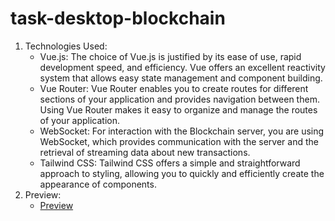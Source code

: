 # task-desktop-blockchain

1. Technologies Used:
    - Vue.js: The choice of Vue.js is justified by its ease of use, rapid development speed, and efficiency. Vue offers an excellent reactivity system that allows easy state management and component building.
    - Vue Router: Vue Router enables you to create routes for different sections of your application and provides navigation between them. Using Vue Router makes it easy to organize and manage the routes of your application.
    - WebSocket: For interaction with the Blockchain server, you are using WebSocket, which provides communication with the server and the retrieval of streaming data about new transactions.
    - Tailwind CSS: Tailwind CSS offers a simple and straightforward approach to styling, allowing you to quickly and efficiently create the appearance of components.
2. Preview:
    - [Preview](https://myplekan.github.io/vue-task-desktop-blockchain/)
